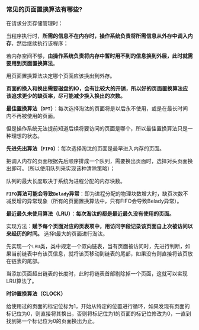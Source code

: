 ### 常见的页面置换算法有哪些?

在请求分页存储管理时：

当程序执行时，**所需的信息不在内存时，操作系统负责将所需信息从外存中调入内存**，然后继续执行该程序；

若内存空间不够，**由操作系统负责将内存中暂时用不到的信息换到外层，此时就需要用到页面置换算法**。

用页面置换算法决定哪个页面应该换出到外存。

**页面的换入和换出需要磁盘的IO，会有比较大的开销，所以好的页面置换算法应该追求更少的缺页率，尽可能减少换入换出的次数。**

**最佳置换算法（`OPT`）**：每次选择淘汰的页面将是以后永不使用，或是在最长时间内不再被使用的页面。

但是操作系统无法提前知道后续将要访问的页面是哪个，所以最佳置换算法只是一种理想的状态。

**先进先出算法（`FIFO`）**：每次选择淘汰的页面是最早进入内存的页面。

把调入内存的页面根据先后顺序排成一个队列，需要换出页面时，选择对头页面换出即可。（所以使用队列来实现该种清除策略）；

队列的最大长度取决于系统为进程分配的内存块数。

**`FIFO`算法可能会导致`Belady`异常**：即为进程分配的物理块数增大时，缺页次数不减反增的异常现象（所有的页面置换算法中，只有FIFO会导致Belady异常）。

**最近最久未使用算法（LRU）**：**每次淘汰的都是最近最久没有使用的页面。**

实现方法：**赋予每个页面对应的页表项中，用访问字段记录该页面自上次被访问以来经历的时间。** 选择t最大的页面进行淘汰。

先实现一个`LRU`类，类中规定一个双向链表，当有页面被访问时，先进行判断，如果当前链表中有该页信息，就将该页移动到链表的尾部，如果没有则直接将该页放在链表的尾部。

当添加页面超出链表的长度时，此时将链表首部剔除掉一个页面，这就可以实现LRU算法了。

**时钟置换算法（CLOCK）**

给使用过的页面的标记位标为1，开始从特定的位置进行循环，如果发现有页面的标记位为0，则直接将其换出，否则将标记位为1的页面的标记位修改为0，一直到找到第一个标记位为0的页面换出为止。




